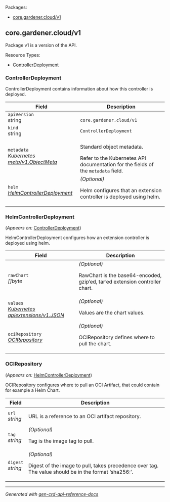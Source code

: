 <p>Packages:</p>
<ul>
<li>
<a href="#core.gardener.cloud%2fv1">core.gardener.cloud/v1</a>
</li>
</ul>
<h2 id="core.gardener.cloud/v1">core.gardener.cloud/v1</h2>
<p>
<p>Package v1 is a version of the API.</p>
</p>
Resource Types:
<ul><li>
<a href="#core.gardener.cloud/v1.ControllerDeployment">ControllerDeployment</a>
</li></ul>
<h3 id="core.gardener.cloud/v1.ControllerDeployment">ControllerDeployment
</h3>
<p>
<p>ControllerDeployment contains information about how this controller is deployed.</p>
</p>
<table>
<thead>
<tr>
<th>Field</th>
<th>Description</th>
</tr>
</thead>
<tbody>
<tr>
<td>
<code>apiVersion</code></br>
string</td>
<td>
<code>
core.gardener.cloud/v1
</code>
</td>
</tr>
<tr>
<td>
<code>kind</code></br>
string
</td>
<td><code>ControllerDeployment</code></td>
</tr>
<tr>
<td>
<code>metadata</code></br>
<em>
<a href="https://kubernetes.io/docs/reference/generated/kubernetes-api/v1.27/#objectmeta-v1-meta">
Kubernetes meta/v1.ObjectMeta
</a>
</em>
</td>
<td>
<p>Standard object metadata.</p>
Refer to the Kubernetes API documentation for the fields of the
<code>metadata</code> field.
</td>
</tr>
<tr>
<td>
<code>helm</code></br>
<em>
<a href="#core.gardener.cloud/v1.HelmControllerDeployment">
HelmControllerDeployment
</a>
</em>
</td>
<td>
<em>(Optional)</em>
<p>Helm configures that an extension controller is deployed using helm.</p>
</td>
</tr>
</tbody>
</table>
<h3 id="core.gardener.cloud/v1.HelmControllerDeployment">HelmControllerDeployment
</h3>
<p>
(<em>Appears on:</em>
<a href="#core.gardener.cloud/v1.ControllerDeployment">ControllerDeployment</a>)
</p>
<p>
<p>HelmControllerDeployment configures how an extension controller is deployed using helm.</p>
</p>
<table>
<thead>
<tr>
<th>Field</th>
<th>Description</th>
</tr>
</thead>
<tbody>
<tr>
<td>
<code>rawChart</code></br>
<em>
[]byte
</em>
</td>
<td>
<em>(Optional)</em>
<p>RawChart is the base64-encoded, gzip&rsquo;ed, tar&rsquo;ed extension controller chart.</p>
</td>
</tr>
<tr>
<td>
<code>values</code></br>
<em>
<a href="https://kubernetes.io/docs/reference/generated/kubernetes-api/v1.27/#json-v1-apiextensions-k8s-io">
Kubernetes apiextensions/v1.JSON
</a>
</em>
</td>
<td>
<em>(Optional)</em>
<p>Values are the chart values.</p>
</td>
</tr>
<tr>
<td>
<code>ociRepository</code></br>
<em>
<a href="#core.gardener.cloud/v1.OCIRepository">
OCIRepository
</a>
</em>
</td>
<td>
<em>(Optional)</em>
<p>OCIRepository defines where to pull the chart.</p>
</td>
</tr>
</tbody>
</table>
<h3 id="core.gardener.cloud/v1.OCIRepository">OCIRepository
</h3>
<p>
(<em>Appears on:</em>
<a href="#core.gardener.cloud/v1.HelmControllerDeployment">HelmControllerDeployment</a>)
</p>
<p>
<p>OCIRepository configures where to pull an OCI Artifact, that could contain for example a Helm Chart.</p>
</p>
<table>
<thead>
<tr>
<th>Field</th>
<th>Description</th>
</tr>
</thead>
<tbody>
<tr>
<td>
<code>url</code></br>
<em>
string
</em>
</td>
<td>
<p>URL is a reference to an OCI artifact repository.</p>
</td>
</tr>
<tr>
<td>
<code>tag</code></br>
<em>
string
</em>
</td>
<td>
<em>(Optional)</em>
<p>Tag is the image tag to pull.</p>
</td>
</tr>
<tr>
<td>
<code>digest</code></br>
<em>
string
</em>
</td>
<td>
<em>(Optional)</em>
<p>Digest of the image to pull, takes precedence over tag.
The value should be in the format &lsquo;sha256:<HASH>&rsquo;.</p>
</td>
</tr>
</tbody>
</table>
<hr/>
<p><em>
Generated with <a href="https://github.com/ahmetb/gen-crd-api-reference-docs">gen-crd-api-reference-docs</a>
</em></p>
